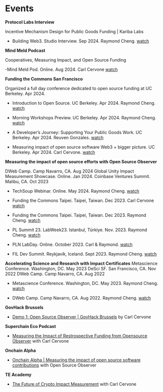 

# Events

**Protocol Labs Interview**

Incentive Mechanism Design for Public Goods Funding | Kariba Labs	

- Building Web3. Studio Interview. Sep 2024. Raymond Cheng. [watch](https://www.youtube.com/watch?v=ZNBQ68f5xC0)
  
**Mind Meld Podcast** 

Cooperatives, Measuring Impact, and Open Source Funding  

-Mind Meld Pod. Online. Aug 2024. Carl Cervone [watch](https://www.youtube.com/watch?v=m0YLDB54Whc)  

**Funding the Commons San Francisco**

Organized a full day conference dedicated to open source funding at UC Berkeley. Apr 2024.

- Introduction to Open Source. UC Berkeley. Apr 2024. Raymond Cheng. [watch](https://drive.google.com/file/d/1KCKp5YU36c9u3_2r-oTCH0zM9nVmqpPl/view)

- Morning Workshops Preview. UC Berkeley. Apr 2024. Raymond Cheng. [watch](https://www.youtube.com/watch?v=6uW2lpoXe7Q&list=PL3C6eF-zu5AZC9dFtgMVhnclE5GtnkWvX&index=13)

- A Developer’s Journey: Supporting Your Public Goods Work. UC Berkeley. Apr 2024. Reuven Gonzales. [watch](https://www.youtube.com/watch?v=r5CThl_e6mo&list=PL3C6eF-zu5AZC9dFtgMVhnclE5GtnkWvX&index=2) 

- Measuring impact of open source software Web3 + bigger picture. UC Berkeley. Apr 2024. Carl Cervone. [watch](https://www.youtube.com/watch?v=rMIiGbxEAw8&list=PL3C6eF-zu5AZC9dFtgMVhnclE5GtnkWvX&index=6) 

**Measuring the impact of open source efforts with Open Source Observer**

DWeb Camp. Camp Navarro, CA. Aug 2024 Global Unity Impact Measurement Showcase. Online. Jan 2024. Coinbase Ventures Summit. Malibu, CA. Oct 2023
	
- TechSoup Webinar. Online. May 2024. Raymond Cheng. [watch](https://www.youtube.com/watch?v=cNhQJ5FmvjQ)
  
- Funding the Commons Taipei. Taipei, Taiwan. Dec 2023. Carl Cervone [watch](https://www.youtube.com/watch?v=vxowxlJ4I6w) 

- Funding the Commons Taipei. Taipei, Taiwan. Dec 2023. Raymond Cheng. [watch](https://www.youtube.com/watch?v=D7xS0fgRYuQ) 

- PL Summit 23. LabWeek23. Istanbul, Türkiye. Nov. 2023. Raymond Cheng. [watch](https://www.youtube.com/watch?v=sHvdBRj3kxE&t=6250s) 

- PLN LabDay. Online. October 2023. Carl & Raymond. [watch](https://www.youtube.com/watch?v=V7sI5pO3TT0&t=1354s) 

- FIL Dev Summit. Reykjavík, Iceland. Sept 2023. Raymond Cheng. [watch](https://www.youtube.com/watch?v=szGLQDwm_E0) 


**Accelerating Science and Research with Impact Certificates**
Metascience Conference. Washington, DC. May 2023 DeSci SF. San Francisco, CA. Nov 2022 DWeb Camp. Camp Navarro, CA. Aug 2022

- Metascience Conference. Washington, DC. May 2023. Raymond Cheng. [watch](https://www.youtube.com/watch?v=_mLdx48B7zE&list=PLChfyH8TVDGlPTcKrVboBaf6QAGSJt1hQ&index=24)  	

- DWeb Camp. Camp Navarro, CA. Aug 2022. Raymond Cheng. [watch](https://archive.org/details/25-17_45_accelerating_academic_research_with_impact_certificates.mp4) 			

**GovHack Brussels**

- [Demo 1: Open Source Observer | GovHack Brussels](https://www.youtube.com/watch?v=EConcXsMSJM)  by Carl Cervone

**Superchain Eco Podcast**

- [Measuring the Impact of Restrospective Funding from Opensource Observer](https://www.youtube.com/watch?v=SLYLiX4Ifqc) with Carl Cervone

**Onchain Alpha**

- [Onchain Alpha | Measuring the impact of open source software contributions](https://www.youtube.com/watch?v=TAxJ_RMfrLU) with Open Source Observer

**TE Academy**

- [The Future of Crypto Impact Measurement](https://www.youtube.com/watch?v=_lV59GQGBA0) with Carl Cervone	
